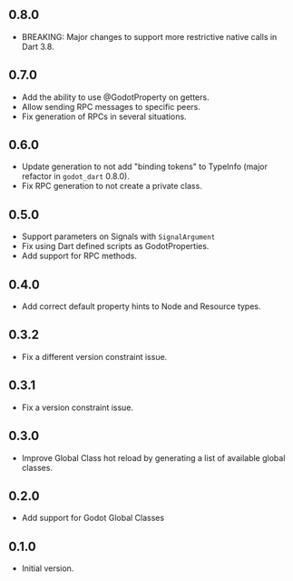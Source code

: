 ## 0.8.0

- BREAKING: Major changes to support more restrictive native calls in Dart 3.8.

## 0.7.0

- Add the ability to use @GodotProperty on getters.
- Allow sending RPC messages to specific peers.
- Fix generation of RPCs in several situations.

## 0.6.0

- Update generation to not add "binding tokens" to TypeInfo (major refactor in `godot_dart` 0.8.0).
- Fix RPC generation to not create a private class.

## 0.5.0

- Support parameters on Signals with `SignalArgument`
- Fix using Dart defined scripts as GodotProperties.
- Add support for RPC methods.

## 0.4.0

- Add correct default property hints to Node and Resource types.

## 0.3.2

- Fix a different version constraint issue.

## 0.3.1

- Fix a version constraint issue.

## 0.3.0

- Improve Global Class hot reload by generating a list of available global classes.

## 0.2.0

- Add support for Godot Global Classes

## 0.1.0

- Initial version.
